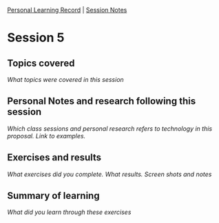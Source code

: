 [Personal Learning Record](../../personal_learning_record/personal_learning_record.md) | [Session Notes](../sessions/README.md) 

# Session 5

## Topics covered
*What topics were covered in this session*



## Personal Notes and research following this session
*Which class sessions and personal research refers to technology in this proposal. Link to examples.*



## Exercises and results
*What exercises did you complete. What results. Screen shots and notes*



## Summary of learning
*What did you learn through these exercises*